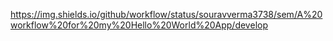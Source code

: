 https://img.shields.io/github/workflow/status/souravverma3738/sem/A%20workflow%20for%20my%20Hello%20World%20App/develop
